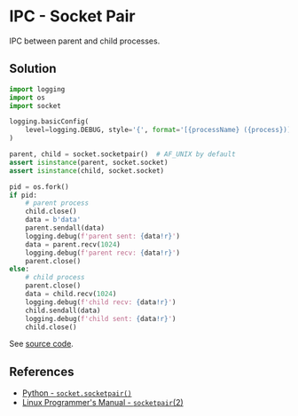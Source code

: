 # IPC - Socket Pair

IPC between parent and child processes.

## Solution

```python
import logging
import os
import socket

logging.basicConfig(
    level=logging.DEBUG, style='{', format='[{processName} ({process})] {message}'
)

parent, child = socket.socketpair()  # AF_UNIX by default
assert isinstance(parent, socket.socket)
assert isinstance(child, socket.socket)

pid = os.fork()
if pid:
    # parent process
    child.close()
    data = b'data'
    parent.sendall(data)
    logging.debug(f'parent sent: {data!r}')
    data = parent.recv(1024)
    logging.debug(f'parent recv: {data!r}')
    parent.close()
else:
    # child process
    parent.close()
    data = child.recv(1024)
    logging.debug(f'child recv: {data!r}')
    child.sendall(data)
    logging.debug(f'child sent: {data!r}')
    child.close()
```

See [source code](https://github.com/leven-cn/python-cookbook/blob/main/examples/core/ipc_socketpair.py).

## References

- [Python - `socket.socketpair()`](https://docs.python.org/3/library/socket.html#socket.socketpair)
- [Linux Programmer's Manual - `socketpair`(2)](https://manpages.debian.org/bullseye/manpages-dev/socketpair.2.en.html)
